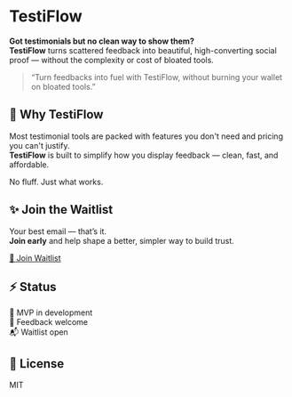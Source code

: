 # TestiFlow

**Got testimonials but no clean way to show them?**  
**TestiFlow** turns scattered feedback into beautiful, high-converting social proof — without the complexity or cost of bloated tools.

> “Turn feedbacks into fuel with TestiFlow, without burning your wallet on bloated tools.”


## 🌿 Why TestiFlow

Most testimonial tools are packed with features you don't need and pricing you can't justify.  
**TestiFlow** is built to simplify how you display feedback — clean, fast, and affordable.

No fluff. Just what works.

## ✨ Join the Waitlist

Your best email — that’s it.  
**Join early** and help shape a better, simpler way to build trust.

[🔗 Join Waitlist](https://testiflow.vercel.app)


## ⚡ Status

🚧 MVP in development  
💬 Feedback welcome  
📬 Waitlist open


## 📄 License

MIT
